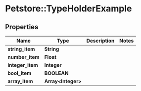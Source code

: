 # Petstore::TypeHolderExample

## Properties
Name | Type | Description | Notes
------------ | ------------- | ------------- | -------------
**string_item** | **String** |  | 
**number_item** | **Float** |  | 
**integer_item** | **Integer** |  | 
**bool_item** | **BOOLEAN** |  | 
**array_item** | **Array&lt;Integer&gt;** |  | 


